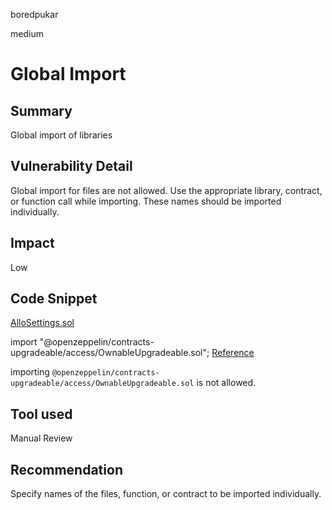 boredpukar

medium

# Global Import

## Summary

Global import of libraries 

## Vulnerability Detail

Global import for files are not allowed. Use the appropriate library, contract, or function call while importing. These names should be imported individually. 

## Impact

Low

## Code Snippet

[AlloSettings.sol](https://github.com/allo-protocol/contracts/blob/36dc33762c396660c0a84f6ef7d790f632638e81/contracts/settings/AlloSettings.sol)

import "@openzeppelin/contracts-upgradeable/access/OwnableUpgradeable.sol";
[Reference](https://github.com/allo-protocol/contracts/blob/36dc33762c396660c0a84f6ef7d790f632638e81/contracts/settings/AlloSettings.sol#L4)

importing `@openzeppelin/contracts-upgradeable/access/OwnableUpgradeable.sol` is not allowed.

## Tool used

Manual Review

## Recommendation

Specify names of the files, function, or contract to be imported individually. 